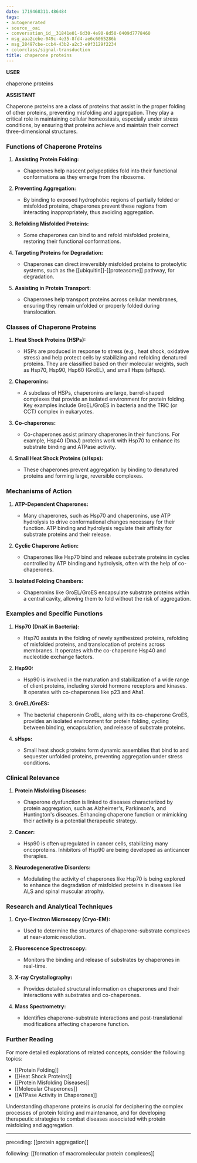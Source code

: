 ```yaml
---
date: 1719468311.486484
tags:
- autogenerated
- source__oai
- conversation_id__31841e01-6d30-4e90-8d50-0409d7778460
- msg_aaa2cebe-049c-4e35-8fd4-ae6c6065286b
- msg_28497cbe-ccb4-43b2-a2c3-e9f3129f2234
- colorclass/signal-transduction
title: chaperone proteins
---
```


**USER**

chaperone proteins


**ASSISTANT**

Chaperone proteins are a class of proteins that assist in the proper folding of other proteins, preventing misfolding and aggregation. They play a critical role in maintaining cellular homeostasis, especially under stress conditions, by ensuring that proteins achieve and maintain their correct three-dimensional structures.

### Functions of Chaperone Proteins

1. **Assisting Protein Folding:**
   - Chaperones help nascent polypeptides fold into their functional conformations as they emerge from the ribosome.

2. **Preventing Aggregation:**
   - By binding to exposed hydrophobic regions of partially folded or misfolded proteins, chaperones prevent these regions from interacting inappropriately, thus avoiding aggregation.

3. **Refolding Misfolded Proteins:**
   - Some chaperones can bind to and refold misfolded proteins, restoring their functional conformations.

4. **Targeting Proteins for Degradation:**
   - Chaperones can direct irreversibly misfolded proteins to proteolytic systems, such as the [[ubiquitin]]-[[proteasome]] pathway, for degradation.

5. **Assisting in Protein Transport:**
   - Chaperones help transport proteins across cellular membranes, ensuring they remain unfolded or properly folded during translocation.

### Classes of Chaperone Proteins

1. **Heat Shock Proteins (HSPs):**
   - HSPs are produced in response to stress (e.g., heat shock, oxidative stress) and help protect cells by stabilizing and refolding denatured proteins. They are classified based on their molecular weights, such as Hsp70, Hsp90, Hsp60 (GroEL), and small Hsps (sHsps).

2. **Chaperonins:**
   - A subclass of HSPs, chaperonins are large, barrel-shaped complexes that provide an isolated environment for protein folding. Key examples include GroEL/GroES in bacteria and the TRiC (or CCT) complex in eukaryotes.

3. **Co-chaperones:**
   - Co-chaperones assist primary chaperones in their functions. For example, Hsp40 (DnaJ) proteins work with Hsp70 to enhance its substrate binding and ATPase activity.

4. **Small Heat Shock Proteins (sHsps):**
   - These chaperones prevent aggregation by binding to denatured proteins and forming large, reversible complexes.

### Mechanisms of Action

1. **ATP-Dependent Chaperones:**
   - Many chaperones, such as Hsp70 and chaperonins, use ATP hydrolysis to drive conformational changes necessary for their function. ATP binding and hydrolysis regulate their affinity for substrate proteins and their release.

2. **Cyclic Chaperone Action:**
   - Chaperones like Hsp70 bind and release substrate proteins in cycles controlled by ATP binding and hydrolysis, often with the help of co-chaperones.

3. **Isolated Folding Chambers:**
   - Chaperonins like GroEL/GroES encapsulate substrate proteins within a central cavity, allowing them to fold without the risk of aggregation.

### Examples and Specific Functions

1. **Hsp70 (DnaK in Bacteria):**
   - Hsp70 assists in the folding of newly synthesized proteins, refolding of misfolded proteins, and translocation of proteins across membranes. It operates with the co-chaperone Hsp40 and nucleotide exchange factors.

2. **Hsp90:**
   - Hsp90 is involved in the maturation and stabilization of a wide range of client proteins, including steroid hormone receptors and kinases. It operates with co-chaperones like p23 and Aha1.

3. **GroEL/GroES:**
   - The bacterial chaperonin GroEL, along with its co-chaperone GroES, provides an isolated environment for protein folding, cycling between binding, encapsulation, and release of substrate proteins.

4. **sHsps:**
   - Small heat shock proteins form dynamic assemblies that bind to and sequester unfolded proteins, preventing aggregation under stress conditions.

### Clinical Relevance

1. **Protein Misfolding Diseases:**
   - Chaperone dysfunction is linked to diseases characterized by protein aggregation, such as Alzheimer's, Parkinson's, and Huntington's diseases. Enhancing chaperone function or mimicking their activity is a potential therapeutic strategy.

2. **Cancer:**
   - Hsp90 is often upregulated in cancer cells, stabilizing many oncoproteins. Inhibitors of Hsp90 are being developed as anticancer therapies.

3. **Neurodegenerative Disorders:**
   - Modulating the activity of chaperones like Hsp70 is being explored to enhance the degradation of misfolded proteins in diseases like ALS and spinal muscular atrophy.

### Research and Analytical Techniques

1. **Cryo-Electron Microscopy (Cryo-EM):**
   - Used to determine the structures of chaperone-substrate complexes at near-atomic resolution.

2. **Fluorescence Spectroscopy:**
   - Monitors the binding and release of substrates by chaperones in real-time.

3. **X-ray Crystallography:**
   - Provides detailed structural information on chaperones and their interactions with substrates and co-chaperones.

4. **Mass Spectrometry:**
   - Identifies chaperone-substrate interactions and post-translational modifications affecting chaperone function.

### Further Reading

For more detailed explorations of related concepts, consider the following topics:
- [[Protein Folding]]
- [[Heat Shock Proteins]]
- [[Protein Misfolding Diseases]]
- [[Molecular Chaperones]]
- [[ATPase Activity in Chaperones]]

Understanding chaperone proteins is crucial for deciphering the complex processes of protein folding and maintenance, and for developing therapeutic strategies to combat diseases associated with protein misfolding and aggregation.


---

preceding: [[protein aggregation]]  


following: [[formation of macromolecular protein complexes]]